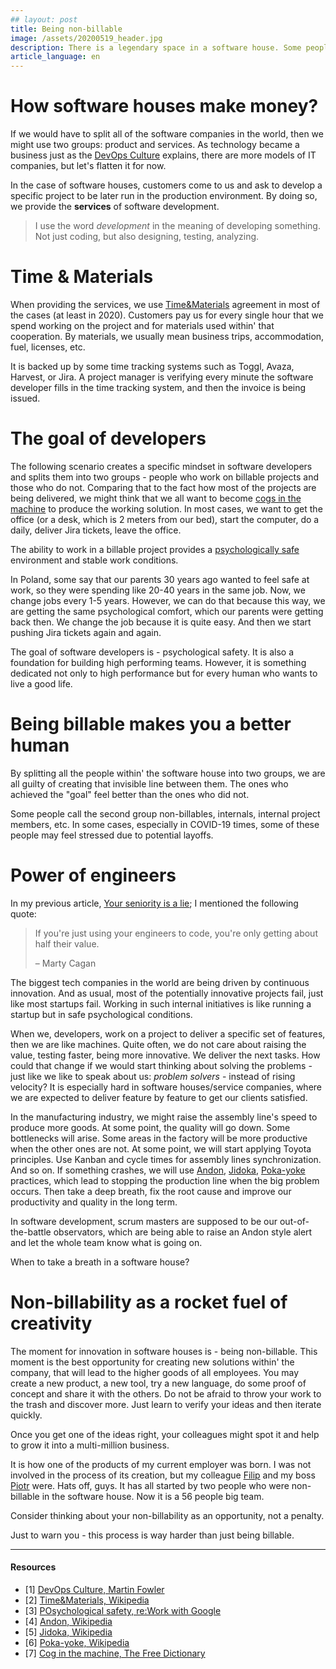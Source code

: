 ```yaml
---
## layout: post
title: Being non-billable
image: /assets/20200519_header.jpg
description: There is a legendary space in a software house. Some people call it internal projects, internals, or non-billable projects. Is it a penalty?
article_language: en
---
```


# How software houses make money?

If we would have to split all of the software companies in the world, then we might use two groups: product and services. As technology became a business just as the [DevOps Culture](https://martinfowler.com/bliki/DevOpsCulture.html) explains, there are more models of IT companies, but let's flatten it for now.

In the case of software houses, customers come to us and ask to develop a specific project to be later run in the production environment. By doing so, we provide the __services__ of software development.

> I use the word _development_ in the meaning of developing something. Not just coding, but also designing, testing, analyzing. 

# Time & Materials

When providing the services, we use [Time&Materials](https://en.wikipedia.org/wiki/Time_and_materials) agreement in most of the cases (at least in 2020). Customers pay us for every single hour that we spend working on the project and for materials used within' that cooperation. By materials, we usually mean business trips, accommodation, fuel, licenses, etc. 

It is backed up by some time tracking systems such as Toggl, Avaza, Harvest, or Jira. A project manager is verifying every minute the software developer fills in the time tracking system, and then the invoice is being issued.

# The goal of developers

The following scenario creates a specific mindset in software developers and splits them into two groups - people who work on billable projects and those who do not. Comparing that to the fact how most of the projects are being delivered, we might think that we all want to become [cogs in the machine](https://idioms.thefreedictionary.com/cog+in+a+machine) to produce the working solution. In most cases, we want to get the office (or a desk, which is 2 meters from our bed), start the computer, do a daily, deliver Jira tickets, leave the office. 

The ability to work in a billable project provides a [psychologically safe](https://rework.withgoogle.com/guides/understanding-team-effectiveness/steps/foster-psychological-safety/) environment and stable work conditions. 

In Poland, some say that our parents 30 years ago wanted to feel safe at work, so they were spending like 20-40 years in the same job. Now, we change jobs every 1-5 years. However, we can do that because this way, we are getting the same psychological comfort, which our parents were getting back then. We change the job because it is quite easy. And then we start pushing Jira tickets again and again.

The goal of software developers is - psychological safety. It is also a foundation for building high performing teams. However, it is something dedicated not only to high performance but for every human who wants to live a good life.

# Being billable makes you a better human

By splitting all the people within' the software house into two groups, we are all guilty of creating that invisible line between them. The ones who achieved the "goal" feel better than the ones who did not. 

Some people call the second group non-billables, internals, internal project members, etc. In some cases, especially in COVID-19 times, some of these people may feel stressed due to potential layoffs.

# Power of engineers

In my previous article, [Your seniority is a lie](https://rmakara.github.io/Your-seniority-is-a-lie); I mentioned the following quote:

> If you're just using your engineers to code, you're only getting about half their value.
> 
> – Marty Cagan

The biggest tech companies in the world are being driven by continuous innovation. And as usual, most of the potentially innovative projects fail, just like most startups fail. Working in such internal initiatives is like running a startup but in safe psychological conditions.

When we, developers, work on a project to deliver a specific set of features, then we are like machines. Quite often, we do not care about raising the value, testing faster, being more innovative. We deliver the next tasks. How could that change if we would start thinking about solving the problems - just like we like to speak about us: _problem solvers_ - instead of rising velocity? It is especially hard in software houses/service companies, where we are expected to deliver feature by feature to get our clients satisfied.

In the manufacturing industry, we might raise the assembly line's speed to produce more goods. At some point, the quality will go down. Some bottlenecks will arise. Some areas in the factory will be more productive when the other ones are not. At some point, we will start applying Toyota principles. Use Kanban and cycle times for assembly lines synchronization. And so on. If something crashes, we will use [Andon](https://en.wikipedia.org/wiki/Andon_(manufacturing)), [Jidoka](https://en.wikipedia.org/wiki/Autonomation), [Poka-yoke](https://en.wikipedia.org/wiki/Poka-yoke) practices, which lead to stopping the production line when the big problem occurs. Then take a deep breath, fix the root cause and improve our productivity and quality in the long term. 

In software development, scrum masters are supposed to be our out-of-the-battle observators, which are being able to raise an Andon style alert and let the whole team know what is going on.

When to take a breath in a software house?

# Non-billability as a rocket fuel of creativity

The moment for innovation in software houses is - being non-billable. This moment is the best opportunity for creating new solutions within' the company, that will lead to the higher goods of all employees. You may create a new product, a new tool, try a new language, do some proof of concept and share it with the others. Do not be afraid to throw your work to the trash and discover more. Just learn to verify your ideas and then iterate quickly.

Once you get one of the ideas right, your colleagues might spot it and help to grow it into a multi-million business. 

It is how one of the products of my current employer was born. I was not involved in the process of its creation, but my colleague [Filip](https://www.linkedin.com/in/filip-rakowski-a43671129) and my boss [Piotr](https://www.linkedin.com/in/piotrkarwatka/) were. Hats off, guys. It has all started by two people who were non-billable in the software house. Now it is a 56 people big team. 

Consider thinking about your non-billability as an opportunity, not a penalty. 

Just to warn you - this process is way harder than just being billable.

* * *

#### Resources

*   \[1\] [DevOps Culture, Martin Fowler](https://martinfowler.com/bliki/DevOpsCulture.html)
*   \[2\] [Time&Materials, Wikipedia](https://en.wikipedia.org/wiki/Time_and_materials)
*   \[3\] [POsychological safety, re:Work with Google](https://rework.withgoogle.com/guides/understanding-team-effectiveness/steps/foster-psychological-safety/)
*   \[4\] [Andon, Wikipedia](https://en.wikipedia.org/wiki/Andon_(manufacturing))
*   \[5\] [Jidoka, Wikipedia](https://en.wikipedia.org/wiki/Autonomation)
*   \[6\] [Poka-yoke, Wikipedia](https://en.wikipedia.org/wiki/Poka-yoke)
*   \[7\] [Cog in the machine, The Free Dictionary](https://idioms.thefreedictionary.com/cog+in+a+machine)